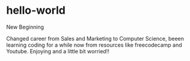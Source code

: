 # hello-world

New Beginning

Changed career from Sales and Marketing to Computer Science, beeen learning coding for a while now from resources like freecodecamp and Youtube.
Enjoying and a little bit worried!!
